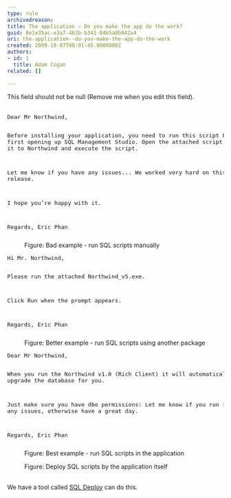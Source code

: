 ```yaml
---
type: rule
archivedreason: 
title: The application – Do you make the app do the work?
guid: 8e1e35ac-e3a7-462b-b341-8465a8b842a4
uri: the-application--do-you-make-the-app-do-the-work
created: 2009-10-07T00:01:45.0000000Z
authors:
- id: 1
  title: Adam Cogan
related: []

---
```



This field should not be null (Remove me when you edit this field).
<br><excerpt class='endintro'></excerpt><br>

  <dl class="image">
    <dt><font class="ms-rteCustom-CodeArea" size="+0">
    <pre>Dear Mr Northwind, 

Before installing your application, you need to 
run this script by 
first opening up SQL Management Studio. 
Open the attached script, point it to Northwind and 
execute the script. 

Let me know if you have any issues... 
We worked very hard on this release. 

I hope you’re happy with it. 

Regards, 
Eric Phan 
</pre>
    </font></dt>
    <dd>Figure&#58; Bad example - run SQL scripts manually </dd>
</dl>
<dl class="image">
    <dt><font class="ms-rteCustom-CodeArea" size="+0">
    <pre>Hi Mr. Northwind, 

Please run the attached Northwind_v5.exe. 

Click Run when the prompt appears. 

Regards,
Eric Phan 
</pre>
    </font></dt>
    <dd>Figure&#58; Better example - run SQL scripts using another package </dd>
</dl>
<dl class="image">
    <dt><font class="ms-rteCustom-CodeArea" size="+0">
    <pre>Dear Mr Northwind, 

When you run the Northwind v1.0 (Rich Client) it will 
automatically upgrade the database for you. 

Just make sure you have dbo permissions&#58; 
Let me know if you run into any issues, 
otherwise have a great day. 

Regards, 
Eric Phan
</pre>
    </font></dt>
    <dd>Figure&#58; Best example - run SQL scripts in the application </dd>
</dl>
<dl class="image">
    <dt><img alt="" src="/Standards/SoftwareDevelopment/RulesToBetterSQLServerSchemaDeployment/PublishingImages/UsingSQLDeployControl.png" /> </dt>
    <dd>Figure&#58; Deploy SQL scripts by the application itself </dd>
</dl>
<br>
We have a tool called <a href="http&#58;//www.ssw.com.au/ssw/SQLDeploy">SQL Deploy</a> can do this. 



